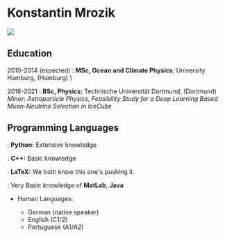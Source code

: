 Konstantin Mrozik
============


[<img src="https://img.shields.io/badge/linkedin-%230077B5.svg?&style=for-the-badge&logo=linkedin&logoColor=white" />](https://www.linkedin.com/in/konstantin-mrozik/)

<!--- 
Here are some ideas to get you started:

- 🔭 I’m currently working on ...
- 🌱 I’m currently learning ...
- 👯 I’m looking to collaborate on ...
- 🤔 I’m looking for help with ...
- 💬 Ask me about ...
- 📫 How to reach me: ...
- 😄 Pronouns: ...
- ⚡ Fun fact: ...
-->

Education
---------

2010-2014 (expected)
:   **MSc, Ocean and Climate Physics**; University Hamburg, (Hamburg) \
<!---     *Thesis title: -* --->

2018-2021
:   **BSc, Physics**; Technische Universität Dortmund, (Dortmund) \
    *Minor: Astroparticle Physics, Feasibility Study for a Deep Learning Based Muon-Neutrino Selection in IceCube*

<!---
Experience
----------

**Your Most Recent Work Experience:**

Short text containing the type of work done, results obtained,
lessons learned and other remarks. Can also include lists and
links:

* First item

* Item with [link](http://www.example.com). Links will work both in
  the html and pdf versions.

**That Other Job You Had**

Also with a short description.

Technical Experience
--------------------

My Cool Side Project
:   For items which don't have a clear time ordering, a definition
    list can be used to have named items.

    * These items can also contain lists, but you need to mind the
      indentation levels in the markdown source.
    * Second item.

Open Source
:   List open source contributions here, perhaps placing emphasis on
    the project names, for example the **Linux Kernel**, where you
    implemented multithreading over a long weekend, or **node.js**
    (with [link](http://nodejs.org)) which was actually totally
    your idea...
--->

Programming Languages
---------
:   **Python:** Extensive knowledge
<!--- 
    Here, we have an itemization, where we only want
    to add descriptions to the first few items, but still want to
    mention some others together at the end. A format that works well
    here is a description list where the first few items have their
    first word emphasized, and the last item contains the final few
    emphasized terms. Notice the reasonably nice page break in the pdf
    version, which wouldn't happen if we generated the pdf via html. 
    --->

:   **C++:** Basic knowledge
<!--- Description of your experience with second-lang,
    perhaps again including a [link] [ref], this time placing the url
    reference elsewhere in the document to reduce clutter (see source
    file). --->

:   **LaTeX:** We both know this one's pushing
    it.

:   Very Basic knowledge of **MatLab**, **Java**



* Human Languages:

     * German (native speaker)
     * English (C1/2)
     * Portuguese (A1/A2)
